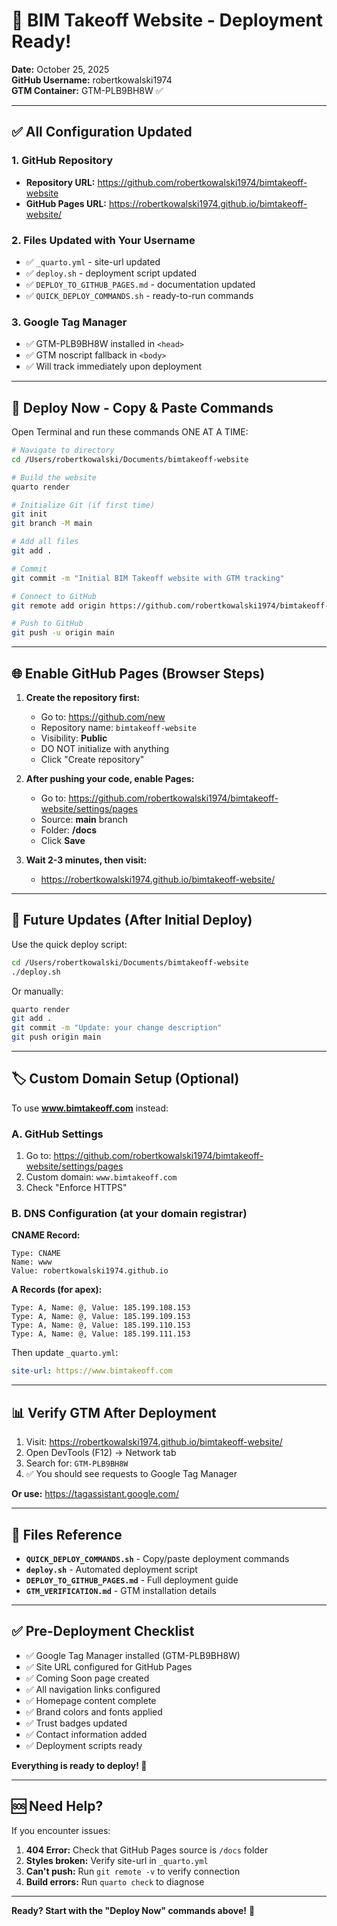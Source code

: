 # 🚀 BIM Takeoff Website - Deployment Ready!

**Date:** October 25, 2025  
**GitHub Username:** robertkowalski1974  
**GTM Container:** GTM-PLB9BH8W ✅

---

## ✅ All Configuration Updated

### 1. GitHub Repository
- **Repository URL:** https://github.com/robertkowalski1974/bimtakeoff-website
- **GitHub Pages URL:** https://robertkowalski1974.github.io/bimtakeoff-website/

### 2. Files Updated with Your Username
- ✅ `_quarto.yml` - site-url updated
- ✅ `deploy.sh` - deployment script updated
- ✅ `DEPLOY_TO_GITHUB_PAGES.md` - documentation updated
- ✅ `QUICK_DEPLOY_COMMANDS.sh` - ready-to-run commands

### 3. Google Tag Manager
- ✅ GTM-PLB9BH8W installed in `<head>`
- ✅ GTM noscript fallback in `<body>`
- ✅ Will track immediately upon deployment

---

## 🎯 Deploy Now - Copy & Paste Commands

Open Terminal and run these commands ONE AT A TIME:

```bash
# Navigate to directory
cd /Users/robertkowalski/Documents/bimtakeoff-website

# Build the website
quarto render

# Initialize Git (if first time)
git init
git branch -M main

# Add all files
git add .

# Commit
git commit -m "Initial BIM Takeoff website with GTM tracking"

# Connect to GitHub
git remote add origin https://github.com/robertkowalski1974/bimtakeoff-website.git

# Push to GitHub
git push -u origin main
```

---

## 🌐 Enable GitHub Pages (Browser Steps)

1. **Create the repository first:**
   - Go to: https://github.com/new
   - Repository name: `bimtakeoff-website`
   - Visibility: **Public**
   - DO NOT initialize with anything
   - Click "Create repository"

2. **After pushing your code, enable Pages:**
   - Go to: https://github.com/robertkowalski1974/bimtakeoff-website/settings/pages
   - Source: **main** branch
   - Folder: **/docs**
   - Click **Save**

3. **Wait 2-3 minutes, then visit:**
   - https://robertkowalski1974.github.io/bimtakeoff-website/

---

## 🔄 Future Updates (After Initial Deploy)

Use the quick deploy script:

```bash
cd /Users/robertkowalski/Documents/bimtakeoff-website
./deploy.sh
```

Or manually:

```bash
quarto render
git add .
git commit -m "Update: your change description"
git push origin main
```

---

## 🏷️ Custom Domain Setup (Optional)

To use **www.bimtakeoff.com** instead:

### A. GitHub Settings
1. Go to: https://github.com/robertkowalski1974/bimtakeoff-website/settings/pages
2. Custom domain: `www.bimtakeoff.com`
3. Check "Enforce HTTPS"

### B. DNS Configuration (at your domain registrar)

**CNAME Record:**
```
Type: CNAME
Name: www
Value: robertkowalski1974.github.io
```

**A Records (for apex):**
```
Type: A, Name: @, Value: 185.199.108.153
Type: A, Name: @, Value: 185.199.109.153
Type: A, Name: @, Value: 185.199.110.153
Type: A, Name: @, Value: 185.199.111.153
```

Then update `_quarto.yml`:
```yaml
site-url: https://www.bimtakeoff.com
```

---

## 📊 Verify GTM After Deployment

1. Visit: https://robertkowalski1974.github.io/bimtakeoff-website/
2. Open DevTools (F12) → Network tab
3. Search for: `GTM-PLB9BH8W`
4. ✅ You should see requests to Google Tag Manager

**Or use:** https://tagassistant.google.com/

---

## 📁 Files Reference

- **`QUICK_DEPLOY_COMMANDS.sh`** - Copy/paste deployment commands
- **`deploy.sh`** - Automated deployment script
- **`DEPLOY_TO_GITHUB_PAGES.md`** - Full deployment guide
- **`GTM_VERIFICATION.md`** - GTM installation details

---

## ✅ Pre-Deployment Checklist

- ✅ Google Tag Manager installed (GTM-PLB9BH8W)
- ✅ Site URL configured for GitHub Pages
- ✅ Coming Soon page created
- ✅ All navigation links configured
- ✅ Homepage content complete
- ✅ Brand colors and fonts applied
- ✅ Trust badges updated
- ✅ Contact information added
- ✅ Deployment scripts ready

**Everything is ready to deploy! 🎉**

---

## 🆘 Need Help?

If you encounter issues:

1. **404 Error:** Check that GitHub Pages source is `/docs` folder
2. **Styles broken:** Verify site-url in `_quarto.yml`
3. **Can't push:** Run `git remote -v` to verify connection
4. **Build errors:** Run `quarto check` to diagnose

---

**Ready? Start with the "Deploy Now" commands above!** 🚀

